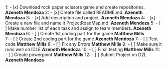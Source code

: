 1: - [x] Download rock paper scissors game and create repositories. **Azeneth Mendoza** 
2: - [x] Create file called README.md. **Azeneth Mendoza**
3: - [x] Add description and project. **Azeneth Mendoza** 
4: - [x] Create a new file and name it ProjectRoadMap.md. **Azeneth Mendoza** 
5: - [ ] Make number list of each task and assign to team members. **Azeneth Mendoza**
6: - [ ] Create 1st coding part for the game **Matthew Mills**  
7: - [ ] Create 2nd coding part for the game **Azeneth Mendoza** 
7: - [ ] Test code **Matthew Mills** 
8: - [ ] Fix any Errors **Matthew Mills** 
9: - [ ] Make sure it runs well on IDLE **Azeneth Mendoza** 
10: - [ ] Final testing **Matthew Mills** 
11: - [ ] Create powerpoint **Matthew Mills** 
12: - [ ] Submit Project on D2L **Azeneth Mendoza** 
